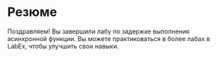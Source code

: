 # Резюме

Поздравляем! Вы завершили лабу по задержке выполнения асинхронной функции. Вы можете практиковаться в более лабах в LabEx, чтобы улучшить свои навыки.
